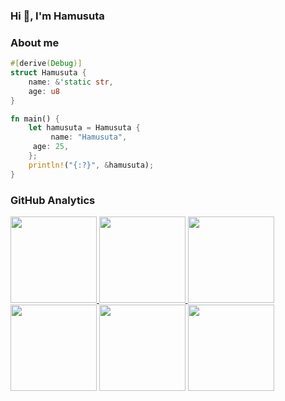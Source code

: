 ### Hi 👋, I'm Hamusuta

### About me

```rust
#[derive(Debug)]
struct Hamusuta {
    name: &'static str,
    age: u8
}

fn main() {
    let hamusuta = Hamusuta {
         name: "Hamusuta",
	 age: 25,
    };
    println!("{:?}", &hamusuta);
}
```

### GitHub Analytics

<a href="https://github.com/Hamusuta0320">
   <img align="" height="137.9px" src="https://github-readme-stats.vercel.app/api?username=Hamusuta0320&include_all_commits=true&count_private=true&hide_title=true&show_icons=true&include_all_commits=true&line_height=21"/>
   <img align="" height="137.9px" src="https://github-readme-stats.vercel.app/api/top-langs/?username=Hamusuta0320&hide_title=true&layout=compact"/>
</a>

<img align="" height="137.9px" src="http://github-profile-summary-cards.vercel.app/api/cards/profile-details?username=Hamusuta0320&theme=tokyonight"/>
<img align="" height="137.9px" src="http://github-profile-summary-cards.vercel.app/api/cards/repos-per-language?username=Hamusuta0320&theme=tokyonight&exclude="/>
<img align="" height="137.9px" src="http://github-profile-summary-cards.vercel.app/api/cards/most-commit-language?username=Hamusuta0320&theme=tokyonight&exclude="/>
<img align="" height="137.9px" src="http://github-profile-summary-cards.vercel.app/api/cards/stats?username=Hamusuta0320&theme=tokyonight"/>

